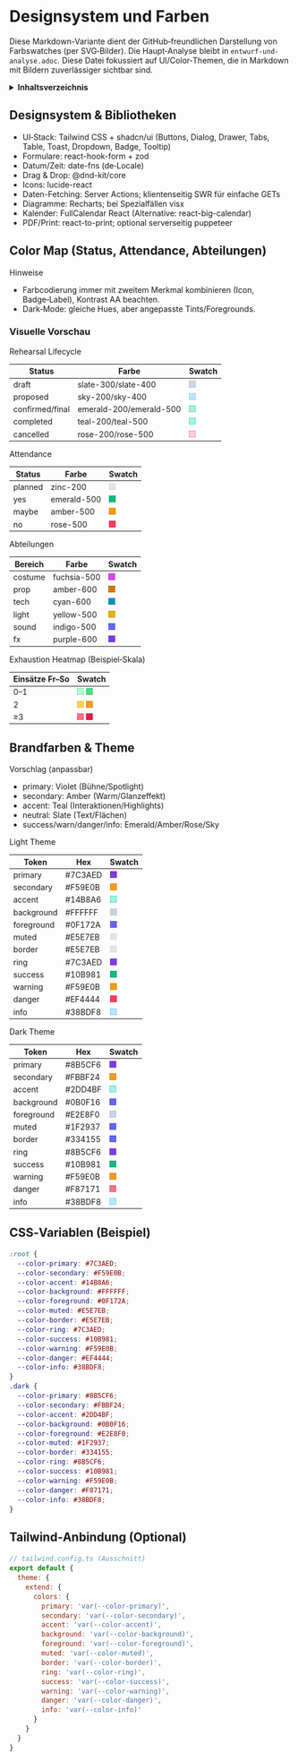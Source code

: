 # Designsystem und Farben

Diese Markdown-Variante dient der GitHub‑freundlichen Darstellung von Farbswatches (per SVG‑Bilder). Die Haupt‑Analyse bleibt in `entwurf-und-analyse.adoc`. Diese Datei fokussiert auf UI/Color‑Themen, die in Markdown mit Bildern zuverlässiger sichtbar sind.

<details>
<summary><strong>Inhaltsverzeichnis</strong></summary>

- [Designsystem & Bibliotheken](#designsystem--bibliotheken)
- [Color Map (Status, Attendance, Abteilungen)](#color-map-status-attendance-abteilungen)
  - [Visuelle Vorschau](#visuelle-vorschau)
- [Brandfarben & Theme](#brandfarben--theme)
- [CSS‑Variablen (Beispiel)](#css-variablen-beispiel)
- [Tailwind‑Anbindung (Optional)](#tailwind-anbindung-optional)

</details>

## Designsystem & Bibliotheken

- UI‑Stack: Tailwind CSS + shadcn/ui (Buttons, Dialog, Drawer, Tabs, Table, Toast, Dropdown, Badge, Tooltip)
- Formulare: react-hook-form + zod
- Datum/Zeit: date-fns (de‑Locale)
- Drag & Drop: @dnd-kit/core
- Icons: lucide-react
- Daten-Fetching: Server Actions; klientenseitig SWR für einfache GETs
- Diagramme: Recharts; bei Spezialfällen visx
- Kalender: FullCalendar React (Alternative: react-big-calendar)
- PDF/Print: react-to-print; optional serverseitig puppeteer

## Color Map (Status, Attendance, Abteilungen)

Hinweise
- Farbcodierung immer mit zweitem Merkmal kombinieren (Icon, Badge‑Label), Kontrast AA beachten.
- Dark‑Mode: gleiche Hues, aber angepasste Tints/Foregrounds.

### Visuelle Vorschau

Rehearsal Lifecycle

| Status | Farbe | Swatch |
|---|---|---|
| draft | slate-300/slate-400 | <img src="swatches/slate-300.svg" width="12" height="12" /> |
| proposed | sky-200/sky-400 | <img src="swatches/sky-200.svg" width="12" height="12" /> |
| confirmed/final | emerald-200/emerald-500 | <img src="swatches/emerald-200.svg" width="12" height="12" /> |
| completed | teal-200/teal-500 | <img src="swatches/teal-200.svg" width="12" height="12" /> |
| cancelled | rose-200/rose-500 | <img src="swatches/rose-200.svg" width="12" height="12" /> |

Attendance

| Status | Farbe | Swatch |
|---|---|---|
| planned | zinc-200 | <img src="swatches/zinc-200.svg" width="12" height="12" /> |
| yes | emerald-500 | <img src="swatches/emerald-500.svg" width="12" height="12" /> |
| maybe | amber-500 | <img src="swatches/amber-500.svg" width="12" height="12" /> |
| no | rose-500 | <img src="swatches/rose-500.svg" width="12" height="12" /> |

Abteilungen

| Bereich | Farbe | Swatch |
|---|---|---|
| costume | fuchsia-500 | <img src="swatches/fuchsia-500.svg" width="12" height="12" /> |
| prop | amber-600 | <img src="swatches/amber-600.svg" width="12" height="12" /> |
| tech | cyan-600 | <img src="swatches/cyan-600.svg" width="12" height="12" /> |
| light | yellow-500 | <img src="swatches/yellow-500.svg" width="12" height="12" /> |
| sound | indigo-500 | <img src="swatches/indigo-500.svg" width="12" height="12" /> |
| fx | purple-600 | <img src="swatches/purple-600.svg" width="12" height="12" /> |

Exhaustion Heatmap (Beispiel‑Skala)

| Einsätze Fr–So | Swatch |
|---|---|
| 0–1 | <img src="swatches/green-200.svg" width="12" height="12" /> <img src="swatches/green-400.svg" width="12" height="12" /> |
| 2 | <img src="swatches/amber-300.svg" width="12" height="12" /> <img src="swatches/amber-500.svg" width="12" height="12" /> |
| ≥3 | <img src="swatches/rose-400.svg" width="12" height="12" /> <img src="swatches/rose-600.svg" width="12" height="12" /> |

## Brandfarben & Theme

Vorschlag (anpassbar)
- primary: Violet (Bühne/Spotlight)
- secondary: Amber (Warm/Glanzeffekt)
- accent: Teal (Interaktionen/Highlights)
- neutral: Slate (Text/Flächen)
- success/warn/danger/info: Emerald/Amber/Rose/Sky

Light Theme

| Token | Hex | Swatch |
|---|---|---|
| primary | #7C3AED | <img src="swatches/purple-600.svg" width="12" height="12" /> |
| secondary | #F59E0B | <img src="swatches/amber-500.svg" width="12" height="12" /> |
| accent | #14B8A6 | <img src="swatches/teal-200.svg" width="12" height="12" /> |
| background | #FFFFFF | <img src="swatches/slate-300.svg" width="12" height="12" /> |
| foreground | #0F172A | <img src="swatches/indigo-500.svg" width="12" height="12" /> |
| muted | #E5E7EB | <img src="swatches/zinc-200.svg" width="12" height="12" /> |
| border | #E5E7EB | <img src="swatches/zinc-200.svg" width="12" height="12" /> |
| ring | #7C3AED | <img src="swatches/purple-600.svg" width="12" height="12" /> |
| success | #10B981 | <img src="swatches/emerald-500.svg" width="12" height="12" /> |
| warning | #F59E0B | <img src="swatches/amber-500.svg" width="12" height="12" /> |
| danger | #EF4444 | <img src="swatches/rose-500.svg" width="12" height="12" /> |
| info | #38BDF8 | <img src="swatches/sky-200.svg" width="12" height="12" /> |

Dark Theme

| Token | Hex | Swatch |
|---|---|---|
| primary | #8B5CF6 | <img src="swatches/purple-600.svg" width="12" height="12" /> |
| secondary | #FBBF24 | <img src="swatches/amber-500.svg" width="12" height="12" /> |
| accent | #2DD4BF | <img src="swatches/teal-200.svg" width="12" height="12" /> |
| background | #0B0F16 | <img src="swatches/indigo-500.svg" width="12" height="12" /> |
| foreground | #E2E8F0 | <img src="swatches/slate-300.svg" width="12" height="12" /> |
| muted | #1F2937 | <img src="swatches/indigo-500.svg" width="12" height="12" /> |
| border | #334155 | <img src="swatches/indigo-500.svg" width="12" height="12" /> |
| ring | #8B5CF6 | <img src="swatches/purple-600.svg" width="12" height="12" /> |
| success | #10B981 | <img src="swatches/emerald-500.svg" width="12" height="12" /> |
| warning | #F59E0B | <img src="swatches/amber-500.svg" width="12" height="12" /> |
| danger | #F87171 | <img src="swatches/rose-400.svg" width="12" height="12" /> |
| info | #38BDF8 | <img src="swatches/sky-200.svg" width="12" height="12" /> |

## CSS‑Variablen (Beispiel)

```css
:root {
  --color-primary: #7C3AED;
  --color-secondary: #F59E0B;
  --color-accent: #14B8A6;
  --color-background: #FFFFFF;
  --color-foreground: #0F172A;
  --color-muted: #E5E7EB;
  --color-border: #E5E7EB;
  --color-ring: #7C3AED;
  --color-success: #10B981;
  --color-warning: #F59E0B;
  --color-danger: #EF4444;
  --color-info: #38BDF8;
}
.dark {
  --color-primary: #8B5CF6;
  --color-secondary: #FBBF24;
  --color-accent: #2DD4BF;
  --color-background: #0B0F16;
  --color-foreground: #E2E8F0;
  --color-muted: #1F2937;
  --color-border: #334155;
  --color-ring: #8B5CF6;
  --color-success: #10B981;
  --color-warning: #F59E0B;
  --color-danger: #F87171;
  --color-info: #38BDF8;
}
```

## Tailwind‑Anbindung (Optional)

```js
// tailwind.config.ts (Ausschnitt)
export default {
  theme: {
    extend: {
      colors: {
        primary: 'var(--color-primary)',
        secondary: 'var(--color-secondary)',
        accent: 'var(--color-accent)',
        background: 'var(--color-background)',
        foreground: 'var(--color-foreground)',
        muted: 'var(--color-muted)',
        border: 'var(--color-border)',
        ring: 'var(--color-ring)',
        success: 'var(--color-success)',
        warning: 'var(--color-warning)',
        danger: 'var(--color-danger)',
        info: 'var(--color-info)'
      }
    }
  }
}
```

